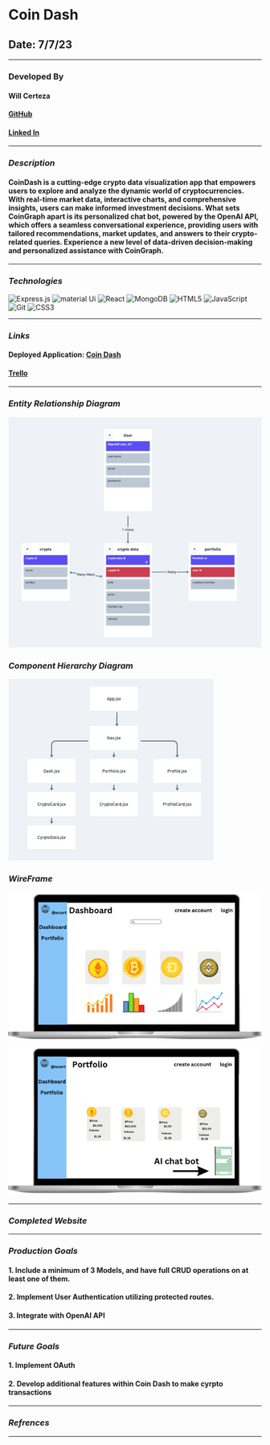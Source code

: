 # Coin Dash

## Date: 7/7/23

---

### **Developed By**

#### Will Certeza

#### [GitHub](https://github.com/wcerteza)

#### [Linked In](https://github.com/wcerteza)

---

### **_Description_**

#### CoinDash is a cutting-edge crypto data visualization app that empowers users to explore and analyze the dynamic world of cryptocurrencies. With real-time market data, interactive charts, and comprehensive insights, users can make informed investment decisions. What sets CoinGraph apart is its personalized chat bot, powered by the OpenAI API, which offers a seamless conversational experience, providing users with tailored recommendations, market updates, and answers to their crypto-related queries. Experience a new level of data-driven decision-making and personalized assistance with CoinGraph.

---

### **_Technologies_**

![Express.js](https://img.shields.io/badge/express.js-%23404d59.svg?style=for-the-badge&logo=express&logoColor=%2361DAFB)
![material Ui](https://img.shields.io/badge/Material--UI-0081CB?style=for-the-badge&logo=material-ui&logoColor=white)
![React](https://img.shields.io/badge/react-%2320232a.svg?style=for-the-badge&logo=react&logoColor=%2361DAFB)
![MongoDB](https://img.shields.io/badge/MongoDB-%234ea94b.svg?style=for-the-badge&logo=mongodb&logoColor=white)
![HTML5](https://img.shields.io/badge/html5-%23E34F26.svg?style=for-the-badge&logo=html5&logoColor=white)
![JavaScript](https://img.shields.io/badge/javascript-%23323330.svg?style=for-the-badge&logo=javascript&logoColor=%23F7DF1E)
![Git](https://img.shields.io/badge/git-%23F05033.svg?style=for-the-badge&logo=git&logoColor=white)
![CSS3](https://img.shields.io/badge/css3-%231572B6.svg?style=for-the-badge&logo=css3&logoColor=white)

---

### **_Links_**

#### Deployed Application: [Coin Dash](https://wc-coin-dash.surge.sh/)

#### [Trello](https://trello.com/b/NULXNmDc/open-note)

---

### **_Entity Relationship Diagram_**

![](images/erd.png)

### **_Component Hierarchy Diagram_**

![](images/chd.png)

### **_WireFrame_**

![](images/dash.png)
![](images/portfolio.png)

---

### **_Completed Website_**

---

### **_Production Goals_**

#### 1. Include a minimum of 3 Models, and have full CRUD operations on at least one of them.

#### 2. Implement User Authentication utilizing protected routes.

#### 3. Integrate with OpenAI API

---

### **_Future Goals_**

#### 1. Implement OAuth

#### 2. Develop additional features within Coin Dash to make cyrpto transactions

---

### **_Refrences_**

---
